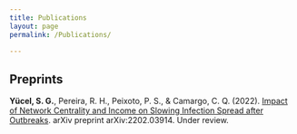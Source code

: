 ```yaml
---
title: Publications
layout: page
permalink: /Publications/

---
```

## Preprints

**Yücel, S. G.**, Pereira, R. H., Peixoto, P. S., & Camargo, C. Q. (2022). [Impact of Network Centrality and Income on Slowing Infection Spread after Outbreaks](https://arxiv.org/abs/2202.03914). arXiv preprint arXiv:2202.03914. Under review.


<br/>

